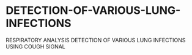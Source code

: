 # DETECTION-OF-VARIOUS-LUNG-INFECTIONS
RESPIRATORY ANALYSIS DETECTION OF VARIOUS LUNG  INFECTIONS USING COUGH SIGNAL
